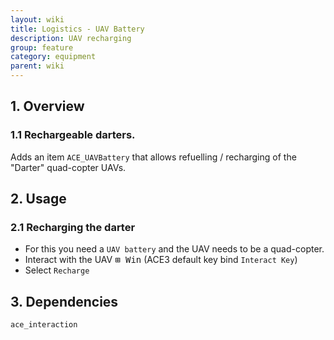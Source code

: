 ```yaml
---
layout: wiki
title: Logistics - UAV Battery
description: UAV recharging
group: feature
category: equipment
parent: wiki
---
```


## 1. Overview

### 1.1 Rechargeable darters.
Adds an item `ACE_UAVBattery` that allows refuelling / recharging of the "Darter" quad-copter UAVs.

## 2. Usage

### 2.1 Recharging the darter
- For this you need a `UAV battery` and the UAV needs to be a quad-copter.
- Interact with the UAV <kbd>⊞&nbsp;Win</kbd> (ACE3 default key bind `Interact Key`)
- Select `Recharge`

## 3. Dependencies

`ace_interaction`
